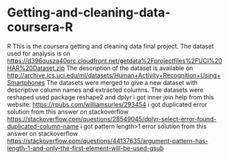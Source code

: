 # Getting-and-cleaning-data-coursera-R
R
This is the coursera getting and cleaning data final project. 
The dataset used for analysis is on https://d396qusza40orc.cloudfront.net/getdata%2Fprojectfiles%2FUCI%20HAR%20Dataset.zip
The description of the dataset is available on http://archive.ics.uci.edu/ml/datasets/Human+Activity+Recognition+Using+Smartphones
The datasets were merged to give a new dataset with descriptive column names and extracted columns.
The datasets were reshaped used package reshape2 and dplyr
i got inner join help from this website: https://rpubs.com/williamsurles/293454
i got duplicated error solution from this answer on stackoverflow https://stackoverflow.com/questions/28549045/dplyr-select-error-found-duplicated-column-name
i got pattern length>1 error solution from this answer on stackoverflow https://stackoverflow.com/questions/44137635/argument-pattern-has-length-1-and-only-the-first-element-will-be-used-gsub
